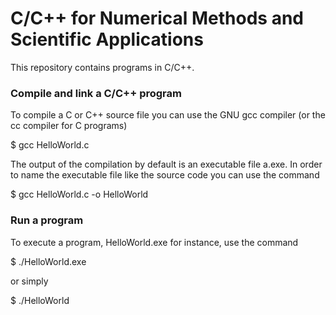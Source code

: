 C/C++ for Numerical Methods and Scientific Applications
=======================================================
This repository contains programs in C/C++.

### Compile and link a C/C++ program
To compile a C or C++ source file you can use the GNU gcc compiler (or the cc compiler for C programs)

$ gcc HelloWorld.c

The output of the compilation by default is an executable file a.exe. In order to name the
executable file like the source code you can use the command

$ gcc HelloWorld.c -o HelloWorld

### Run a program
To execute a program, HelloWorld.exe for instance, use the command

$ ./HelloWorld.exe

or simply

$ ./HelloWorld
